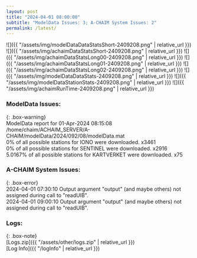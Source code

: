 ```yaml
---
layout: post
title: "2024-04-01 08:00:00"
subtitle: "ModelData Issues: 3; A-CHAIM System Issues: 2"
permalink: /latest/
---
```


![]({{ "/assets/img/modelDataDataStatsShort-2409208.png" | relative_url }})
![]({{ "/assets/img/achaimDataStatsShort-2409208.png" | relative_url }})
![]({{ "/assets/img/achaimDataStatsLong00-2409208.png" | relative_url }})
![]({{ "/assets/img/achaimDataStatsLong01-2409208.png" | relative_url }})
![]({{ "/assets/img/achaimDataStatsLong02-2409208.png" | relative_url }})
![]({{ "/assets/img/modelDataDataStats-2409208.png" | relative_url }})
![]({{ "/assets/img/modelDataStationStats-2409208.png" | relative_url }})
![]({{ "/assets/img/achaimRunTime-2409208.png" | relative_url }})


### ModelData Issues:  
  
{: .box-warning}  
 ModelData report for 01-Apr-2024 08:15:08   
 /home/chaim/ACHAIM_SERVER/A-CHAIM/modelData/2024/092/08/modelData.mat   
 0% of all possible stations for IONO were downloaded. x3461   
 0% of all possible stations for SENTINEL were downloaded. x2916   
 5.0167% of all possible stations for KARTVERKET were downloaded. x75   
  
### A-CHAIM System Issues:  
  
{: .box-error}  
2024-04-01 07:30:10 Output argument "output" (and maybe others) not assigned during call to "readUIB".  
2024-04-01 09:00:10 Output argument "output" (and maybe others) not assigned during call to "readUIB".  

### Logs:  
  
{: .box-note}  
[Logs.zip]({{ "/assets/other/logs.zip" | relative_url }})  
[Log Info]({{ "/logInfo" | relative_url }})  
